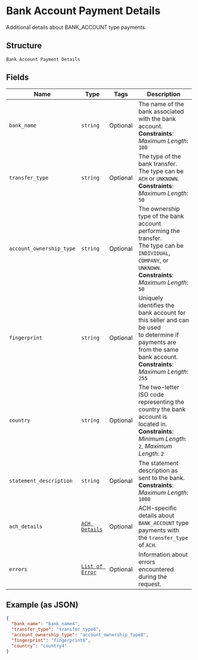 
# Bank Account Payment Details

Additional details about BANK_ACCOUNT type payments.

## Structure

`Bank Account Payment Details`

## Fields

| Name | Type | Tags | Description |
|  --- | --- | --- | --- |
| `bank_name` | `string` | Optional | The name of the bank associated with the bank account.<br>**Constraints**: *Maximum Length*: `100` |
| `transfer_type` | `string` | Optional | The type of the bank transfer. The type can be `ACH` or `UNKNOWN`.<br>**Constraints**: *Maximum Length*: `50` |
| `account_ownership_type` | `string` | Optional | The ownership type of the bank account performing the transfer.<br>The type can be `INDIVIDUAL`, `COMPANY`, or `UNKNOWN`.<br>**Constraints**: *Maximum Length*: `50` |
| `fingerprint` | `string` | Optional | Uniquely identifies the bank account for this seller and can be used<br>to determine if payments are from the same bank account.<br>**Constraints**: *Maximum Length*: `255` |
| `country` | `string` | Optional | The two-letter ISO code representing the country the bank account is located in.<br>**Constraints**: *Minimum Length*: `2`, *Maximum Length*: `2` |
| `statement_description` | `string` | Optional | The statement description as sent to the bank.<br>**Constraints**: *Maximum Length*: `1000` |
| `ach_details` | [`ACH Details`](../../doc/models/ach-details.md) | Optional | ACH-specific details about `BANK_ACCOUNT` type payments with the `transfer_type` of `ACH`. |
| `errors` | [`List of Error`](../../doc/models/error.md) | Optional | Information about errors encountered during the request. |

## Example (as JSON)

```json
{
  "bank_name": "bank_name4",
  "transfer_type": "transfer_type8",
  "account_ownership_type": "account_ownership_type8",
  "fingerprint": "fingerprint6",
  "country": "country4"
}
```

